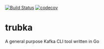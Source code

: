 [![Build Status](https://travis-ci.org/xitonix/trubka.svg?branch=master)](https://travis-ci.org/xitonix/flags)
[![codecov](https://codecov.io/gh/xitonix/trubka/branch/master/graph/badge.svg)](https://codecov.io/gh/xitonix/flags)

# trubka
A general purpose Kafka CLI tool written in Go
